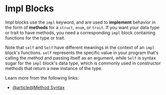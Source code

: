 # Impl Blocks

Impl blocks use the `impl` keyword, and are used to **implement** behavior in the form of **methods** for a `struct`, `enum`, or `trait`. If you want your data type or trait to have methods, you need a corresponding `impl` block containing functions for the type or trait.

Note that `self` and `Self` have different meanings in the context of an `impl` block's functions. `self` represents the specific value in your program that's calling the method and passing itself as an argument, while `Self` is syntax sugar for the `impl` block's data type, which is commonly used in constructor methods that return a new instance of the type.

Learn more from the following links:

- [@article@Method Syntax](https://rust-book.cs.brown.edu/ch05-03-method-syntax.html)
